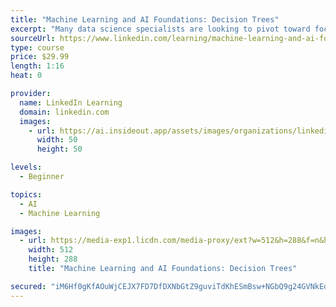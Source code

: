 ```yaml
---
title: "Machine Learning and AI Foundations: Decision Trees"
excerpt: "Many data science specialists are looking to pivot toward focusing on machine learning. This course covers the essentials of machine learning, including predictive analytics and working with decision trees. Explore several popular tree algorithms and learn how to use reverse engineering to identify specific variables. Demonstrations of using the IBM SPSS Modeler are included so you can understand how decisions trees work. This course is designed to give you a solid foundation on which to build more advanced data science skills."
sourceUrl: https://www.linkedin.com/learning/machine-learning-and-ai-foundations-decision-trees
type: course
price: $29.99
length: 1:16
heat: 0

provider:
  name: LinkedIn Learning
  domain: linkedin.com
  images:
    - url: https://ai.insideout.app/assets/images/organizations/linkedin.com-50x50.jpg
      width: 50
      height: 50

levels:
  - Beginner

topics:
  - AI
  - Machine Learning

images:
  - url: https://media-exp1.licdn.com/media-proxy/ext?w=512&h=288&f=n&hash=bM%2FVK%2FaWoKtulsEs9YA3iNBGQWw%3D&ora=1%2CaFBCTXdkRmpGL2lvQUFBPQ%2CxAVta5g-0R6plxVUzgUv5K_PrkC9q0RIUJDPBy-kWSyp-dafZXXgesTcZLSio10WeCwGlwMweOitSDfiEo69LcLmY4Yx3A
    width: 512
    height: 288
    title: "Machine Learning and AI Foundations: Decision Trees"

secured: "iM6Hf0gKfAOuWjCEJX7FD7DfDXNbGtZ9guviTdKhESmBsw+NGbQ9g24GVNkEdI4iWG+sbihRqmFsZbr7EJEBnbR6MmozxSJbs0aR4nZfh8O9mb1t3FbigZgnlLnQ/X75eOn6DgBKTj9eynGIkKuYTFL3i6jp9C0TRQd1IavIf35SmG60zGdjJVeb76i7To/kf68g5CAAJqczXu7R8hm0zcnE9rd/UlikalRJj8RmIF/9CdSy6fGa/eM6OhChoO74oCxln9PO182CJbZNUaK+aA==;0WNA8YLEi4urrrZ7HsXceA=="
---
```



